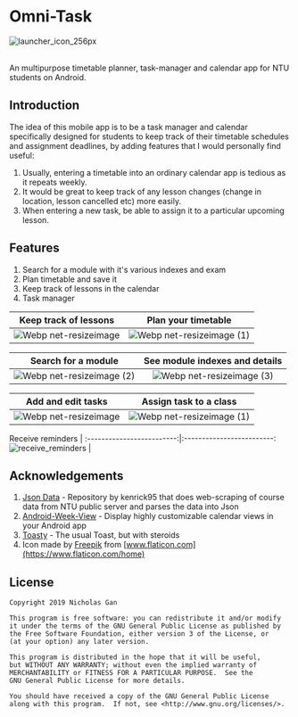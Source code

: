 # Omni-Task

![launcher_icon_256px](https://user-images.githubusercontent.com/39665412/62779292-5d790480-bae5-11e9-9d76-d4f455da94dd.png)

<br>
An multipurpose timetable planner, task-manager and calendar app for NTU students on Android.
<br>

## Introduction

The idea of this mobile app is to be a task manager and calendar specifically designed for students to keep track of their timetable schedules and assignment deadlines, by adding features that I would personally find useful:

1) Usually, entering a timetable into an ordinary calendar app is tedious as it repeats weekly. 
2) It would be great to keep track of any lesson changes (change in location, lesson cancelled etc) more easily. 
3) When entering a new task, be able to assign it to a particular upcoming lesson.

## Features

1) Search for a module with it's various indexes and exam
2) Plan timetable and save it
3) Keep track of lessons in the calendar
4) Task manager

Keep track of lessons      | Plan your timetable
:-------------------------:|:-------------------------:
![Webp net-resizeimage](https://user-images.githubusercontent.com/39665412/62688463-786f4a00-b9fb-11e9-9514-6b407ef3ffb8.png) | ![Webp net-resizeimage (1)](https://user-images.githubusercontent.com/39665412/62688570-b3717d80-b9fb-11e9-8bf4-4e3aa15a3cd4.png)


Search for a module                | See module indexes and details
:-------------------------:|:-------------------------:
![Webp net-resizeimage (2)](https://user-images.githubusercontent.com/39665412/62689066-a86b1d00-b9fc-11e9-88f4-cb92df066260.png) | ![Webp net-resizeimage (3)](https://user-images.githubusercontent.com/39665412/62689154-d8b2bb80-b9fc-11e9-94d4-097048907aa0.png)

Add and edit tasks               | Assign task to a class
:-------------------------:|:-------------------------:
![Webp net-resizeimage](https://user-images.githubusercontent.com/39665412/62752525-698ba480-ba9a-11e9-9143-664bb5abec11.png) | ![Webp net-resizeimage (1)](https://user-images.githubusercontent.com/39665412/62752683-0c442300-ba9b-11e9-85e6-504651ede09c.png)

Receive reminders               |
:-------------------------:|:-------------------------:
![receive_reminders](https://user-images.githubusercontent.com/39665412/62838048-8a761480-bca9-11e9-8ed0-23160900d20d.png) |

## Acknowledgements

1) [Json Data](https://github.com/kenrick95/plan) - Repository by kenrick95 that does web-scraping of course data from NTU public server and parses the data into Json
2) [Android-Week-View](https://github.com/thellmund/Android-Week-View) - Display highly customizable calendar views in your Android app
3) [Toasty](https://github.com/GrenderG/Toasty) - The usual Toast, but with steroids
4) Icon made by [Freepik](https://www.freepik.com) from [www.flaticon.com](https://www.flaticon.com/home)

## License
```
Copyright 2019 Nicholas Gan

This program is free software: you can redistribute it and/or modify
it under the terms of the GNU General Public License as published by
the Free Software Foundation, either version 3 of the License, or
(at your option) any later version.

This program is distributed in the hope that it will be useful,
but WITHOUT ANY WARRANTY; without even the implied warranty of
MERCHANTABILITY or FITNESS FOR A PARTICULAR PURPOSE.  See the
GNU General Public License for more details.

You should have received a copy of the GNU General Public License
along with this program.  If not, see <http://www.gnu.org/licenses/>.
```